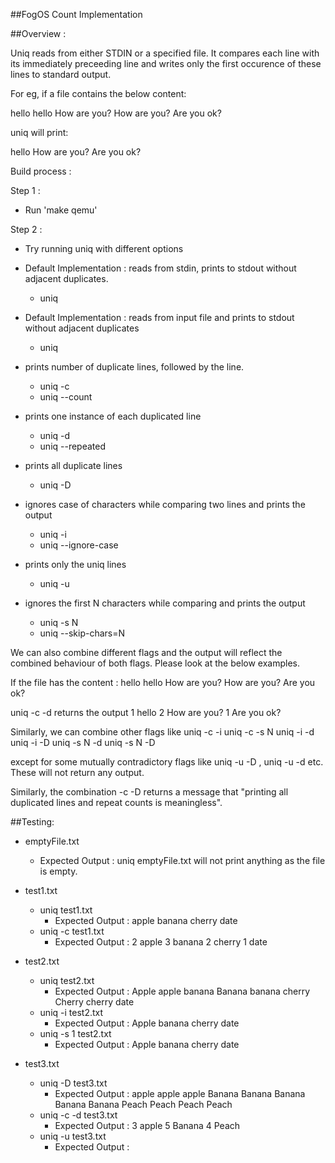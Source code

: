 ##FogOS Count Implementation

##Overview :

Uniq reads from either STDIN or a specified file. It compares each line with its immediately preceeding line 
and writes only the first occurence of these lines to standard output.

For eg, if a file contains the below content:

hello
hello
How are you?
How are you?
Are you ok?

uniq <file> will print:

hello
How are you?
Are you ok?

Build process :

Step 1 :
- Run 'make qemu'

Step 2 :
- Try running uniq with different options

- Default Implementation : reads from stdin, prints to stdout without adjacent duplicates.
  - uniq

- Default Implementation : reads from input file and prints to stdout without adjacent duplicates
  - uniq <file>

- prints number of duplicate lines, followed by the line.
  - uniq -c <file>
  - uniq --count <file>

- prints one instance of each duplicated line
  - uniq -d <file>
  - uniq --repeated <file>

- prints all duplicate lines
  - uniq -D <file>

- ignores case of characters while comparing two lines and prints the output
  - uniq -i <file>
  - uniq --ignore-case <file>

- prints only the uniq lines
  - uniq -u <file>

- ignores the first N characters while comparing and prints the output
  - uniq -s N <file>
  - uniq --skip-chars=N <file>

We can also combine different flags and the output will reflect the combined behaviour of both flags.
Please look at the below examples.

If the file has the content : hello
hello
How are you?
How are you?
Are you ok?

uniq -c -d <file> returns the output
1 hello
2 How are you?
1 Are you ok?

Similarly, we can combine other flags like
uniq -c -i <file>
uniq -c -s N <file>
uniq -i -d <file>
uniq -i -D <file>
uniq -s N -d <file>
uniq -s N -D <file>

except for some mutually contradictory flags like uniq -u -D <file>, uniq -u -d <file> etc. 
These will not return any output.

Similarly, the combination -c -D returns a message that "printing all duplicated lines and repeat counts is meaningless".

##Testing:

- emptyFile.txt
 
  - Expected Output : uniq emptyFile.txt will not print anything as the file is empty.

- test1.txt

  - uniq test1.txt 
	- Expected Output : 
            apple
            banana
            cherry
            date 
  - uniq -c test1.txt
       - Expected Output :
            2 apple
            3 banana
            2 cherry
            1 date

- test2.txt

  - uniq test2.txt
       - Expected Output :
            Apple
            apple
            banana
            Banana
            banana
            cherry
            Cherry
            cherry
            date
  - uniq -i test2.txt
       - Expected Output :
            Apple
            banana
            cherry
            date
  - uniq -s 1 test2.txt
       - Expected Output :
            Apple
            banana
            cherry
            date

- test3.txt
  - uniq -D test3.txt
       - Expected Output :
            apple
            apple
            apple
            Banana
            Banana
            Banana
            Banana
            Banana
            Peach
            Peach
            Peach
            Peach
  - uniq -c -d test3.txt
       - Expected Output :
            3 apple
            5 Banana
            4 Peach
  - uniq -u test3.txt
       - Expected Output :
                                            
